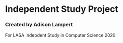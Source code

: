 # Independent Study Project
### Created by Adison Lampert
For LASA Indepdent Study in Computer Science 2020
